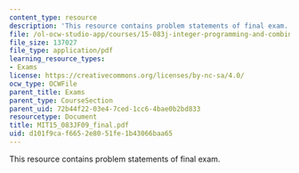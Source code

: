 ```yaml
---
content_type: resource
description: 'This resource contains problem statements of final exam. '
file: /ol-ocw-studio-app/courses/15-083j-integer-programming-and-combinatorial-optimization-fall-2009/d101f9caf6652e8051fe1b43066baa65_MIT15_083JF09_final.pdf
file_size: 137027
file_type: application/pdf
learning_resource_types:
- Exams
license: https://creativecommons.org/licenses/by-nc-sa/4.0/
ocw_type: OCWFile
parent_title: Exams
parent_type: CourseSection
parent_uid: 72b44f22-03e4-7ced-1cc6-4bae0b2bd833
resourcetype: Document
title: MIT15_083JF09_final.pdf
uid: d101f9ca-f665-2e80-51fe-1b43066baa65
---
```

This resource contains problem statements of final exam. 